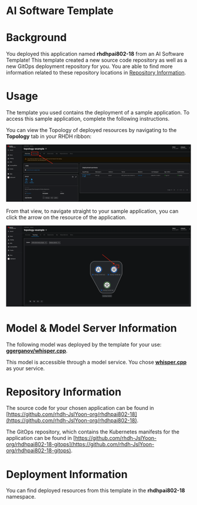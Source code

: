 # AI Software Template

# Background

You deployed this application named **rhdhpai802-18** from an AI Software Template! This template created a new source code repository as well as a new GitOps deployment repository for you. You are able to find more information related to these repository locations in [Repository Information](#repository-information).

# Usage

The template you used contains the deployment of a sample application. To access this sample application, complete the following instructions.

You can view the Topology of deployed resources by navigating to the **Topology** tab in your RHDH ribbon:

![Topology Ribbon](./images/topology-ribbon.png)

From that view, to navigate straight to your sample application, you can click the arrow on the resource of the application.

![Topology View Application Link](./images/topology-app-link.png)

# Model & Model Server Information
The following model was deployed by the template for your use: **[ggerganov/whisper.cpp](https://huggingface.co/ggerganov/whisper.cpp)**.

This model is accessible through a model service. You chose **[whisper.cpp]( https://github.com/containers/ai-lab-recipes/tree/main/model_servers/whispercpp)** as your service.

# Repository Information

The source code for your chosen application can be found in [https://github.com/rhdh-JslYoon-org/rhdhpai802-18](https://github.com/rhdh-JslYoon-org/rhdhpai802-18).

The GitOps repository, which contains the Kubernetes manifests for the application can be found in 
[https://github.com/rhdh-JslYoon-org/rhdhpai802-18-gitops](https://github.com/rhdh-JslYoon-org/rhdhpai802-18-gitops). 

# Deployment Information

You can find deployed resources from this template in the **rhdhpai802-18** namespace.
